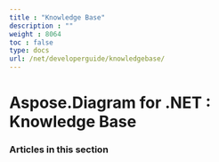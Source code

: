 ```yaml
---
title : "Knowledge Base" 
description : "" 
weight : 8064 
toc : false
type: docs
url: /net/developerguide/knowledgebase/
---
```


# Aspose.Diagram for .NET : Knowledge Base


### Articles in this section

           

